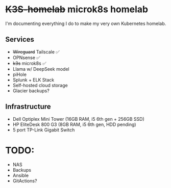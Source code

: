 # ~~K3S-homelab~~ microk8s homelab
I'm documenting everything I do to make my very own Kubernetes homelab.

## Services
- ~~Wireguard~~ Tailscale ✅
- OPNsense ✅
- ~~k3s~~ microk8s ✅
- Llama w/ DeepSeek model
- piHole 
- Splunk + ELK Stack
- Self-hosted cloud storage
- Glacier backups?

## Infrastructure
- Dell Optiplex Mini Tower (16GB RAM, i5 6th gen + 256GB SSD)
- HP EliteDesk 800 G3 (8GB RAM, i5 6th gen, HDD pending)
- 5 port TP-Link Gigabit Switch

# TODO:
- NAS
- Backups
- Ansible
- GitActions?
